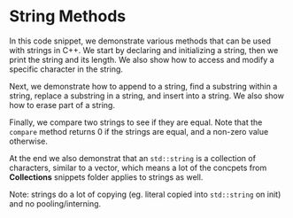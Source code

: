 # String Methods

In this code snippet, we demonstrate various methods that can be used with strings in C++. We start by declaring and initializing a string, then we print the string and its length. We also show how to access and modify a specific character in the string. 

Next, we demonstrate how to append to a string, find a substring within a string, replace a substring in a string, and insert into a string. We also show how to erase part of a string.

Finally, we compare two strings to see if they are equal. Note that the `compare` method returns 0 if the strings are equal, and a non-zero value otherwise.

At the end we also demonstrat that an `std::string` is a collection of characters, similar to a vector, which means a lot of the concpets from __Collections__ snippets folder applies to strings as well.

Note: strings do a lot of copying (eg. literal copied into `std::string` on init) and no pooling/interning.
